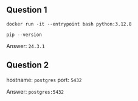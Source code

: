 ## Question 1

`docker run -it --entrypoint bash python:3.12.8`

`pip --version`

Answer: `24.3.1`

## Question 2

hostname: `postgres`
port: `5432`

Answer: `postgres:5432`
